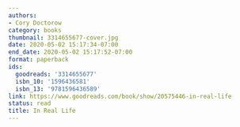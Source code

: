 ```yaml
---
authors:
- Cory Doctorow
category: books
thumbnail: 3314655677-cover.jpg
date: 2020-05-02 15:17:34-07:00
end_date: 2020-05-02 15:17:52-07:00
format: paperback
ids:
  goodreads: '3314655677'
  isbn_10: '1596436581'
  isbn_13: '9781596436589'
link: https://www.goodreads.com/book/show/20575446-in-real-life
status: read
title: In Real Life
---
```

